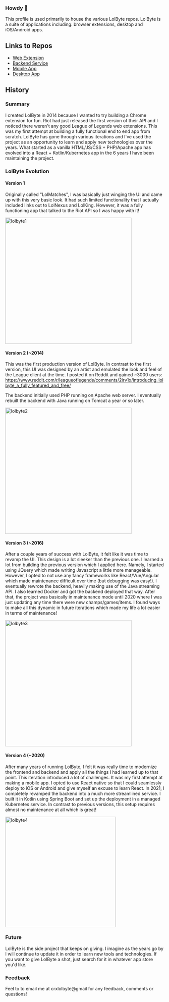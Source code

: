 ### Howdy 🤠

This profile is used primarily to house the various LolByte repos. LolByte is a suite of applications including: browser extensions, desktop and iOS/Android apps.

## Links to Repos

- [Web Extension](https://github.com/ACSchott526/lolbyte)
- [Backend Service](https://github.com/ACSchott526/lolbyte-service)
- [Mobile App](https://github.com/ACSchott526/lolbyte-react-native)
- [Desktop App](https://github.com/ACSchott526/lolbyte-electron)

## History
### Summary

I created LolByte in 2014 because I wanted to try building a Chrome extension for fun. Riot had just released the first version of their API and I noticed there weren't any good League of Legends web extensions. This was my first attempt at building a fully functional end to end app from scratch. LolByte has gone through various iterations and I've used the project as an opportunity to learn and apply new technologies over the years. What started as a vanilla HTML/JS/CSS + PHP/Apache app has evolved into a React + Kotlin/Kubernetes app in the 6 years I have been maintaining the project.

### LolByte Evolution
#### Version 1

Originally called "LolMatches", I was basically just winging the UI and came up with this very basic look. It had such limited functionality that I actually included links out to LolNexus and LolKing. However, it was a fully functioning app that talked to the Riot API so I was happy with it!

<img src="https://user-images.githubusercontent.com/5995446/120909611-8c058f00-c62b-11eb-8c51-f11c629ffdf2.JPG" alt="lolbyte1" width="400"/>

#### Version 2 (~2014)

This was the first production version of LolByte. In contrast to the first version, this UI was designed by an artist and emulated the look and feel of the League client at the time. I posted it on Reddit and gained ~3000 users: https://www.reddit.com/r/leagueoflegends/comments/2irv1x/introducing_lolbyte_a_fully_featured_and_free/

The backend initially used PHP running on Apache web server. I eventually rebuilt the backend with Java running on Tomcat a year or so later.

<img src="https://user-images.githubusercontent.com/5995446/120909621-9c1d6e80-c62b-11eb-82a6-ec4a15bba11b.JPG" alt="lolbyte2" width="400"/>

#### Version 3 (~2016)

After a couple years of success with LolByte, it felt like it was time to revamp the UI. This design is a lot sleeker than the previous one. I learned a lot from building the previous version which I applied here. Namely, I started using JQuery which made writing Javascript a little more manageable. However, I opted to not use any fancy frameworks like React/Vue/Angular which made maintenance difficult over time (but debugging was easy!). I eventually rewrote the backend, heavily making use of the Java streaming API. I also learned Docker and got the backend deployed that way. After that, the project was basically in maintenance mode until 2020 where I was just updating any time there were new champs/games/items. I found ways to make all this dynamic in future iterations which made my life a lot easier in terms of maintenance!

<img src="https://user-images.githubusercontent.com/5995446/120909625-a0498c00-c62b-11eb-88fc-b7f9caf41bea.JPG" alt="lolbyte3" width="400"/>

#### Version 4 (~2020)

After many years of running LolByte, I felt it was really time to modernize the frontend and backend and apply all the things I had learned up to that point. This iteration introduced a lot of challenges. It was my first attempt at making a mobile app. I opted to use React native so that I could seamlessly deploy to iOS or Android and give myself an excuse to learn React. In 2021, I completely revamped the backend into a much more streamlined service. I built it in Kotlin using Spring Boot and set up the deployment in a managed Kubernetes service. In contrast to previous versions, this setup requires almost no maintenance at all which is great!

<img src="https://user-images.githubusercontent.com/5995446/120909626-a2abe600-c62b-11eb-8bcc-00a2738c99ca.JPG" alt="lolbyte4" width="350"/>

### Future

LolByte is the side project that keeps on giving. I imagine as the years go by I will continue to update it in order to learn new tools and technologies. If you want to give LolByte a shot, just search for it in whatever app store you'd like.

### Feedback

Feel to to email me at crxlolbyte@gmail for any feedback, comments or questions!
